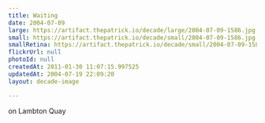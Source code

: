 ```yaml
---
title: Waiting
date: 2004-07-09
large: https://artifact.thepatrick.io/decade/large/2004-07-09-1586.jpg
small: https://artifact.thepatrick.io/decade/small/2004-07-09-1586.jpg
smallRetina: https://artifact.thepatrick.io/decade/small/2004-07-09-1586@2x.jpg
flickrUrl: null
photoId: null
createdAt: 2011-01-30 11:07:15.997525
updatedAt: 2004-07-19 22:09:20
layout: decade-image

---
```

on Lambton Quay
